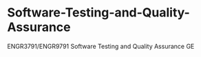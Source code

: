 # Software-Testing-and-Quality-Assurance
ENGR3791/ENGR9791 Software Testing and Quality Assurance GE
